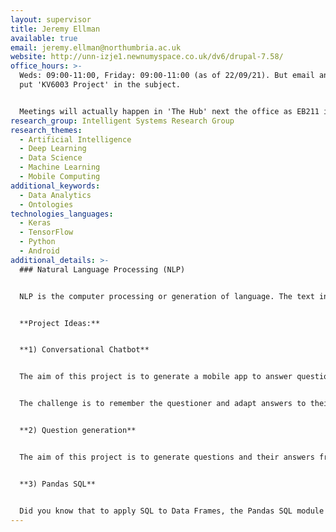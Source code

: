 ```yaml
---
layout: supervisor
title: Jeremy Ellman
available: true
email: jeremy.ellman@northumbria.ac.uk
website: http://unn-izje1.newnumyspace.co.uk/dv6/drupal-7.58/
office_hours: >-
  Weds: 09:00-11:00, Friday: 09:00-11:00 (as of 22/09/21). But email anytime and
  put 'KV6003 Project' in the subject.


  Meetings will actually happen in 'The Hub' next the office as EB211 is crowded. Since this is an open area a mask will be required.
research_group: Intelligent Systems Research Group
research_themes:
  - Artificial Intelligence
  - Deep Learning
  - Data Science
  - Machine Learning
  - Mobile Computing
additional_keywords:
  - Data Analytics
  - Ontologies
technologies_languages:
  - Keras
  - TensorFlow
  - Python
  - Android
additional_details: >-
  ### Natural Language Processing (NLP)


  NLP is the computer processing or generation of language. The text in italics was generated by GPT2:


  **Project Ideas:**


  **1) Conversational Chatbot**


  The aim of this project is to generate a mobile app to answer questions based on a module content. Creating  an AI powered chatbot can be done with Rasa. This can readily be installed as an conversational Android app, that gives individual answers to separate questions. 


  The challenge is to remember the questioner and adapt answers to their current knowledge. Would students welcome such an app?


  **2) Question generation**


  The aim of this project is to generate questions and their answers from text. These can then be used in a verbal chatbot (like Alexa, Siri).  This is an active research area.


  **3) Pandas SQL**


  Did you know that to apply SQL to Data Frames, the Pandas SQL module actually writes the dataframe to a csv file,  processes the query in SQLite, and reads the results back in -- for each query! Can you do better?
---
```

